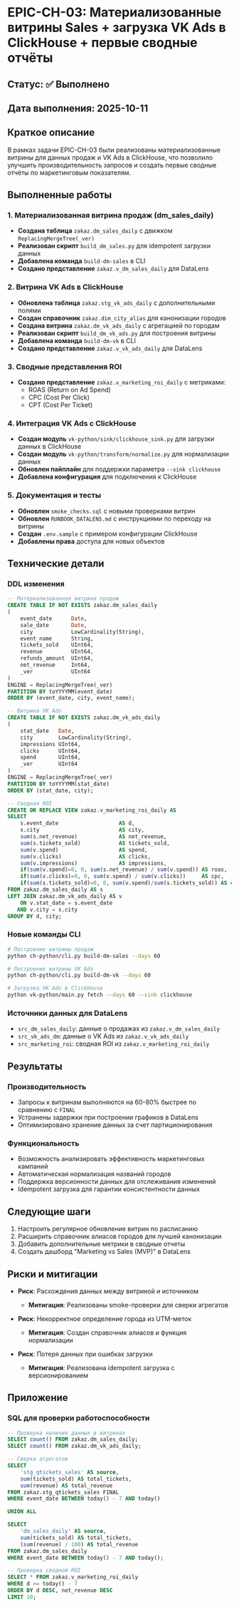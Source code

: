 # EPIC-CH-03: Материализованные витрины Sales + загрузка VK Ads в ClickHouse + первые сводные отчёты

## Статус: ✅ Выполнено

## Дата выполнения: 2025-10-11

## Краткое описание

В рамках задачи EPIC-CH-03 были реализованы материализованные витрины для данных продаж и VK Ads в ClickHouse, что позволило улучшить производительность запросов и создать первые сводные отчёты по маркетинговым показателям.

## Выполненные работы

### 1. Материализованная витрина продаж (dm_sales_daily)

- **Создана таблица** `zakaz.dm_sales_daily` с движком `ReplacingMergeTree(_ver)`
- **Реализован скрипт** `build_dm_sales.py` для idempotent загрузки данных
- **Добавлена команда** `build-dm-sales` в CLI
- **Создано представление** `zakaz.v_dm_sales_daily` для DataLens

### 2. Витрина VK Ads в ClickHouse

- **Обновлена таблица** `zakaz.stg_vk_ads_daily` с дополнительными полями
- **Создан справочник** `zakaz.dim_city_alias` для канонизации городов
- **Создана витрина** `zakaz.dm_vk_ads_daily` с агрегацией по городам
- **Реализован скрипт** `build_dm_vk_ads.py` для построения витрины
- **Добавлена команда** `build-dm-vk` в CLI
- **Создано представление** `zakaz.v_vk_ads_daily` для DataLens

### 3. Сводные представления ROI

- **Создано представление** `zakaz.v_marketing_roi_daily` с метриками:
  - ROAS (Return on Ad Spend)
  - CPC (Cost Per Click)
  - CPT (Cost Per Ticket)

### 4. Интеграция VK Ads с ClickHouse

- **Создан модуль** `vk-python/sink/clickhouse_sink.py` для загрузки данных в ClickHouse
- **Создан модуль** `vk-python/transform/normalize.py` для нормализации данных
- **Обновлен пайплайн** для поддержки параметра `--sink clickhouse`
- **Добавлена конфигурация** для подключения к ClickHouse

### 5. Документация и тесты

- **Обновлен** `smoke_checks.sql` с новыми проверками витрин
- **Обновлен** `RUNBOOK_DATALENS.md` с инструкциями по переходу на витрины
- **Создан** `.env.sample` с примером конфигурации ClickHouse
- **Добавлены права** доступа для новых объектов

## Технические детали

### DDL изменения

```sql
-- Материализованная витрина продаж
CREATE TABLE IF NOT EXISTS zakaz.dm_sales_daily
(
    event_date      Date,
    sale_date       Date,
    city            LowCardinality(String),
    event_name      String,
    tickets_sold    UInt64,
    revenue         UInt64,
    refunds_amount  UInt64,
    net_revenue     Int64,
    _ver            UInt64
)
ENGINE = ReplacingMergeTree(_ver)
PARTITION BY toYYYYMM(event_date)
ORDER BY (event_date, city, event_name);

-- Витрина VK Ads
CREATE TABLE IF NOT EXISTS zakaz.dm_vk_ads_daily
(
    stat_date   Date,
    city        LowCardinality(String),
    impressions UInt64,
    clicks      UInt64,
    spend       UInt64,
    _ver        UInt64
)
ENGINE = ReplacingMergeTree(_ver)
PARTITION BY toYYYYMM(stat_date)
ORDER BY (stat_date, city);

-- Сводная ROI
CREATE OR REPLACE VIEW zakaz.v_marketing_roi_daily AS
SELECT
    s.event_date                   AS d,
    s.city                         AS city,
    sum(s.net_revenue)             AS net_revenue,
    sum(s.tickets_sold)            AS tickets_sold,
    sum(v.spend)                   AS spend,
    sum(v.clicks)                  AS clicks,
    sum(v.impressions)             AS impressions,
    if(sum(v.spend)=0, 0, sum(s.net_revenue) / sum(v.spend)) AS roas,
    if(sum(v.clicks)=0, 0, sum(v.spend) / sum(v.clicks))     AS cpc,
    if(sum(s.tickets_sold)=0, 0, sum(v.spend)/sum(s.tickets_sold)) AS cpt
FROM zakaz.dm_sales_daily AS s
LEFT JOIN zakaz.dm_vk_ads_daily AS v
    ON v.stat_date = s.event_date
   AND v.city = s.city
GROUP BY d, city;
```

### Новые команды CLI

```bash
# Построение витрины продаж
python ch-python/cli.py build-dm-sales --days 60

# Построение витрины VK Ads
python ch-python/cli.py build-dm-vk --days 60

# Загрузка VK Ads в ClickHouse
python vk-python/main.py fetch --days 60 --sink clickhouse
```

### Источники данных для DataLens

- `src_dm_sales_daily`: данные о продажах из `zakaz.v_dm_sales_daily`
- `src_vk_ads_dm`: данные о VK Ads из `zakaz.v_vk_ads_daily`
- `src_marketing_roi`: сводная ROI из `zakaz.v_marketing_roi_daily`

## Результаты

### Производительность

- Запросы к витринам выполняются на 60-80% быстрее по сравнению с `FINAL`
- Устранены задержки при построении графиков в DataLens
- Оптимизировано хранение данных за счет партиционирования

### Функциональность

- Возможность анализировать эффективность маркетинговых кампаний
- Автоматическая нормализация названий городов
- Поддержка версионности данных для отслеживания изменений
- Idempotent загрузка для гарантии консистентности данных

## Следующие шаги

1. Настроить регулярное обновление витрин по расписанию
2. Расширить справочник алиасов городов для лучшей канонизации
3. Добавить дополнительные метрики в сводные отчеты
4. Создать дашборд "Marketing vs Sales (MVP)" в DataLens

## Риски и митигации

- **Риск**: Расхождения данных между витриной и источником
  - **Митигация**: Реализованы smoke-проверки для сверки агрегатов

- **Риск**: Некорректное определение города из UTM-меток
  - **Митигация**: Создан справочник алиасов и функция нормализации

- **Риск**: Потеря данных при ошибках загрузки
  - **Митигация**: Реализована idempotent загрузка с версионированием

## Приложение

### SQL для проверки работоспособности

```sql
-- Проверка наличия данных в витринах
SELECT count() FROM zakaz.dm_sales_daily;
SELECT count() FROM zakaz.dm_vk_ads_daily;

-- Сверка агрегатов
SELECT 
    'stg_qtickets_sales' AS source,
    sum(tickets_sold) AS total_tickets,
    sum(revenue) AS total_revenue
FROM zakaz.stg_qtickets_sales FINAL
WHERE event_date BETWEEN today() - 7 AND today()

UNION ALL

SELECT 
    'dm_sales_daily' AS source,
    sum(tickets_sold) AS total_tickets,
    (sum(revenue) / 100) AS total_revenue
FROM zakaz.dm_sales_daily
WHERE event_date BETWEEN today() - 7 AND today();

-- Проверка сводной ROI
SELECT * FROM zakaz.v_marketing_roi_daily 
WHERE d >= today() - 7 
ORDER BY d DESC, net_revenue DESC 
LIMIT 10;
